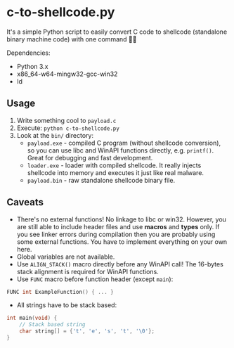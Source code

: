 # c-to-shellcode.py

It's a simple Python script to easily convert C code to shellcode (standalone binary machine code) with one command 👾🐚

Dependencies:

- Python 3.x
- x86_64-w64-mingw32-gcc-win32
- ld

## Usage

1. Write something cool to `payload.c`
2. Execute: `python c-to-shellcode.py`
3. Look at the `bin/` directory:
   - `payload.exe` - compiled C program (without shellcode conversion), so you can use libc and WinAPI functions directly, e.g. `printf()`. Great for debugging and fast development.
   - `loader.exe` - loader with compiled shellcode. It really injects shellcode into memory and executes it just like real malware.
   - `payload.bin` - raw standalone shellcode binary file.

## Caveats

- There's no external functions! No linkage to libc or win32. However, you are still able to include header files and use **macros** and **types** only. If you see linker errors during compilation then you are probably using some external functions. You have to implement everything on your own here.
- Global variables are not available.
- Use `ALIGN_STACK()` macro directly before any WinAPI call! The 16-bytes stack alignment is required for WinAPI functions.
- Use `FUNC` macro before function header (except `main`):

```c
FUNC int ExampleFunction() { ... } 
```

- All strings have to be stack based:

```c
int main(void) {
    // Stack based string
    char string[] = {'t', 'e', 's', 't', '\0'};
}
```
